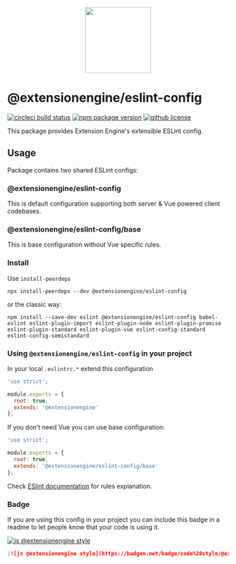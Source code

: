 <p align="center">
  <a href="#">
    <img width="150" src="https://cdn.jsdelivr.net/gh/ExtensionEngine/eslint-config/media/logo.svg">
  </a>
</p>

# @extensionengine/eslint-config

[![circleci build status](https://badgen.net/circleci/github/ExtensionEngine/eslint-config/master?icon)](https://circleci.com/gh/ExtensionEngine/eslint-config)
[![npm package version](https://badgen.net/npm/v/@extensionengine/eslint-config)](https://npm.im/@extensionengine/eslint-config)
[![github license](https://badgen.net/github/license/extensionengine/eslint-config)](https://github.com/extensionengine/eslint-config/blob/master/LICENSE)

This package provides Extension Engine's extensible ESLint config.

## Usage

Package contains two shared ESLint configs:

### @extensionengine/eslint-config

This is default configuration supporting both server & Vue powered client codebases.

### @extensionengine/eslint-config/base

This is base configuration without Vue specific rules.

### Install

Use `install-peerdeps`

```
npx install-peerdeps --dev @extensionengine/eslint-config
```

or the classic way:

```
npm install --save-dev eslint @extensionengine/eslint-config babel-eslint eslint-plugin-import eslint-plugin-node eslint-plugin-promise eslint-plugin-standard eslint-plugin-vue eslint-config-standard eslint-config-semistandard
```

### Using `@extensionengine/eslint-config` in your project

In your local `.eslintrc.*` extend this configuration

```js
'use strict';

module.exports = {
  root: true,
  extends: '@extensionengine'
};
```

If you don't need Vue you can use base configuration:

```js
'use strict';

module.exports = {
  root: true,
  extends: '@extensionengine/eslint-config/base'
};
```

Check [ESlint documentation](https://eslint.org/docs/rules/) for rules explanation.


### Badge

If you are using this config in your project you can include this badge in a
readme to let people know that your code is using it.

[![js @extensionengine style](https://badgen.net/badge/code%20style/@extensionengine/black)](https://github.com/ExtensionEngine/eslint-config)

```markdown
[![js @extensionengine style](https://badgen.net/badge/code%20style/@extensionengine/black)](https://github.com/ExtensionEngine/eslint-config)
```
